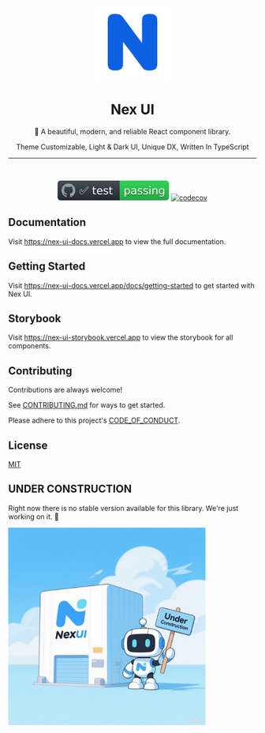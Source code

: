 <div align="center">
  <p>
    <img src='./assets/logo.png' style="width: 150px; height: 150px;" />
  </p>
  
# Nex UI

🎉 A beautiful, modern, and reliable React component library.

Theme Customizable, Light & Dark UI, Unique DX, Written In TypeScript

<hr/>
<br/>

[![CI status](./assets/badge.svg)](https://github.com/rxy001/nex-ui/actions/workflows/QA.yml)
[![codecov](https://codecov.io/github/rxy001/nex-ui/branch/main/graph/badge.svg?token=7NN7B1ZO6H)](https://codecov.io/github/rxy001/nex-ui)

</div>

## Documentation

Visit https://nex-ui-docs.vercel.app to view the full documentation.

## Getting Started

Visit https://nex-ui-docs.vercel.app/docs/getting-started to get started with Nex UI.

## Storybook

Visit https://nex-ui-storybook.vercel.app to view the storybook for all components.

## Contributing

Contributions are always welcome!

See [CONTRIBUTING.md](/CONTRIBUTING.md) for ways to get started.

Please adhere to this project's [CODE_OF_CONDUCT](/CODE_OF_CONDUCT.md).

## License

[MIT](https://choosealicense.com/licenses/mit/)

## UNDER CONSTRUCTION

<p>Right now there is no stable version available for this library. We're just working on it. 🚀</p>
<img src='./assets/construction.png' style="width: 400px; height: 400px;" />
